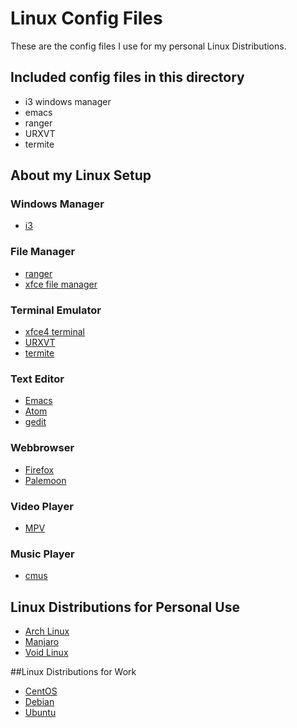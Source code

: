 # Linux Config Files
These are the config files I use for my personal Linux Distributions.

## Included config files in this directory
* i3 windows manager
* emacs 
* ranger
* URXVT
* termite

## About my Linux Setup
### Windows Manager
* [i3](https://i3wm.org/)

### File Manager
* [ranger](https://ranger.github.io/)
* [xfce file manager](https://xfce.org/)

### Terminal Emulator
* [xfce4 terminal](https://xfce.org/)
* [URXVT](http://software.schmorp.de/pkg/rxvt-unicode.html)
* [termite](https://github.com/thestinger/termite)

### Text Editor
* [Emacs](https://www.gnu.org/software/emacs/)
* [Atom](https://atom.io/)
* [gedit](https://wiki.gnome.org/Apps/Gedit)

### Webbrowser
* [Firefox](https://firefox.com/)
* [Palemoon](https://www.palemoon.org/)

### Video Player
* [MPV](https://mpv.io/)

### Music Player
* [cmus](https://cmus.github.io)

## Linux Distributions for Personal Use
* [Arch Linux](https://www.archlinux.org/)
* [Manjaro](http://manjaro.org/)
* [Void Linux](https://www.voidlinux.eu/)

##Linux Distributions for Work
* [CentOS](https://www.centos.org/)
* [Debian](https://www.debian.org/)
* [Ubuntu](https://www.ubuntu.com/)


